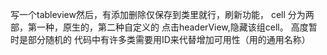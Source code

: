 写一个tableview然后，有添加删除仅保存到类里就行，刷新功能，
cell 分为两部，第一种，原生的，第二种自定义的
点击headerView,隐藏该组cell。
高度暂时是部分随机的
代码中有许多类需要用ID来代替增加可用性（用的通用名称）


